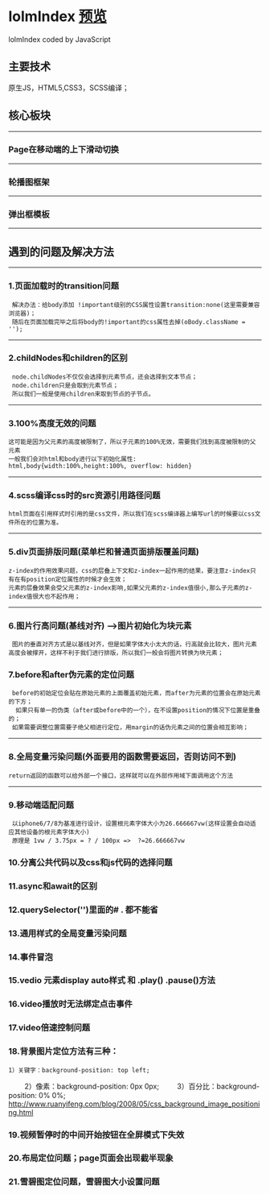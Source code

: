 # lolmIndex [预览](https://feng-sen.github.io/lolmIndex/)
lolmIndex coded by JavaScript
## 主要技术
  原生JS，HTML5,CSS3，SCSS编译；
## 核心板块
---
  ### Page在移动端的上下滑动切换
---
  ### 轮播图框架
---
  ### 弹出框模板
---
## 遇到的问题及解决方法
---
### 1.页面加载时的transition问题
 	 解决办法：给body添加 !important级别的CSS属性设置transition:none(这里需要兼容浏览器)；
 	 随后在页面加载完毕之后将body的!important的css属性去掉(oBody.className = '');
---

### 2.childNodes和children的区别
 	 node.childNodes不仅仅会选择到元素节点，还会选择到文本节点；
 	 node.children只是会取到元素节点；
 	 所以我们一般是使用children来取到节点的子节点。
---
### 3.100%高度无效的问题
	这可能是因为父元素的高度被限制了，所以子元素的100%无效，需要我们找到高度被限制的父元素
	一般我们会对html和body进行以下初始化属性:
	html,body{width:100%,height:100%, overflow: hidden}
---
### 4.scss编译css时的src资源引用路径问题
  	html页面在引用样式时引用的是css文件，所以我们在scss编译器上编写url的时候要以css文件所在的位置为准。
---
### 5.div页面排版问题(菜单栏和普通页面排版覆盖问题)
	z-index的作用效果问题，css的层叠上下文和z-index一起作用的结果，要注意z-index只有在有position定位属性的时候才会生效；
 	元素的层叠效果会受父元素的z-index影响,如果父元素的z-index值很小,那么子元素的z-index值很大也不起作用；
---
### 6.图片行高问题(基线对齐)  -->图片初始化为块元素
 	 图片的垂直对齐方式是以基线对齐，但是如果字体大小太大的话，行高就会比较大，图片元素高度会被撑开，这样不利于我们进行排版，所以我们一般会将图片转换为块元素；
### 7.before和after伪元素的定位问题
 	 before的初始定位会贴在原始元素的上面覆盖初始元素，而after为元素的位置会在原始元素的下方；
	  如果只有单一的伪类（after或before中的一个），在不设置position的情况下位置是重叠的；
 	 如果需要调整位置需要子绝父相进行定位，用margin的话伪元素之间的位置会相互影响；
---
### 8.全局变量污染问题(外面要用的函数需要返回，否则访问不到)
	return返回的函数可以给外部一个接口，这样就可以在外部作用域下面调用这个方法
---
### 9.移动端适配问题
 	 以iphone6/7/8为基准进行设计，设置根元素字体大小为26.666667vw(这样设置会自动适应其他设备的根元素字体大小)
 	 原理是 1vw / 3.75px = ? / 100px =>  ?=26.666667vw
### 10.分离公共代码以及css和js代码的选择问题
### 11.async和await的区别
### 12.querySelector('')里面的# . 都不能省
### 13.通用样式的全局变量污染问题
### 14.事件冒泡
### 15.vedio 元素display auto样式 和 .play() .pause()方法
### 16.video播放时无法绑定点击事件
### 17.video倍速控制问题
### 18.背景图片定位方法有三种：
	1）关键字：background-position: top left;
　　	2）像素：background-position: 0px 0px;
　　	3）百分比：background-position: 0% 0%;
	http://www.ruanyifeng.com/blog/2008/05/css_background_image_positioning.html
### 19.视频暂停时的中间开始按钮在全屏模式下失效
### 20.布局定位问题；page页面会出现截半现象
### 21.雪碧图定位问题，雪碧图大小设置问题
